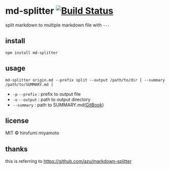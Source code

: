 # md-splitter [![Build Status](https://travis-ci.org/hrfmmymt/md-splitter.svg?branch=master)](https://travis-ci.org/hrfmmymt/md-splitter)
split markdown to multiple markdown file with `---`

## install
```
npm install md-splitter
```

## usage
```
md-splitter origin.md --prefix split --output /path/to/dir [ --summary /path/to/SUMMARY.md ]
```
- `-p` `--prefix` : prefix to output file
- `-o` `--output` : path to output directory
- `--summary` : path to SUMMARY.md([GitBook](https://github.com/GitbookIO/gitbook "GitBook"))

## license
MIT © hirofumi miyamoto

## thanks
this is referring to <https://github.com/azu/markdown-splitter>
